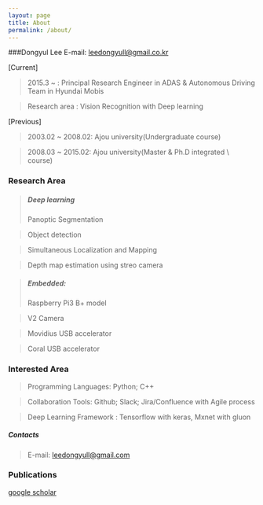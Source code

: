 ```yaml
---
layout: page
title: About
permalink: /about/
---
```


###Dongyul Lee
E-mail: leedongyull@gmail.co.kr


[Current]

> 2015.3 ~ : Principal Research Engineer in ADAS & Autonomous Driving Team in Hyundai Mobis
 
> Research area : Vision Recognition with Deep learning

[Previous]
> 2003.02 ~ 2008.02: Ajou university(Undergraduate course)
 
> 2008.03 ~ 2015.02: Ajou university(Master & Ph.D integrated \  course)


### Research Area
> ##### Deep learning
> Panoptic Segmentation

> Object detection

> Simultaneous Localization and Mapping

> Depth map estimation using streo camera

> ##### Embedded:
> Raspberry Pi3 B+ model

> V2 Camera

> Movidius USB accelerator

>Coral USB accelerator

### Interested Area
> Programming Languages: Python; C++

> Collaboration Tools: Github; Slack; Jira/Confluence with Agile process

> Deep Learning Framework : Tensorflow with keras, Mxnet with gluon

##### Contacts
>E-mail: leedongyull@gmail.com

### Publications
[google scholar](https://scholar.google.co.kr/citations?user=X6e-CywAAAAJ&hl=ko)
